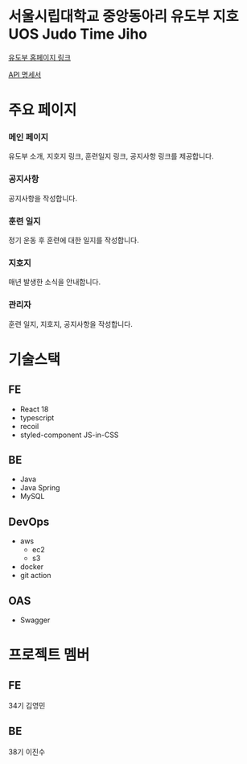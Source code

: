 # 서울시립대학교 중앙동아리 유도부 지호 UOS Judo Time Jiho

[유도부 홈페이지 링크](https://uosjudo.com)

[API 명세서](https://uosjudo.com/api/docs)

# 주요 페이지

### 메인 페이지

유도부 소개, 지호지 링크, 훈련일지 링크, 공지사항 링크를 제공합니다.

### 공지사항

공지사항을 작성합니다.

### 훈련 일지

정기 운동 후 훈련에 대한 일지를 작성합니다.

### 지호지

매년 발생한 소식을 안내합니다.

### 관리자

훈련 일지, 지호지, 공지사항을 작성합니다.

# 기술스택

## FE

- React 18
- typescript
- recoil
- styled-component JS-in-CSS

## BE

- Java
- Java Spring
- MySQL

## DevOps

- aws
  - ec2
  - s3
- docker
- git action

## OAS

- Swagger

# 프로젝트 멤버

## FE

34기 김영민

## BE

38기 이진수
